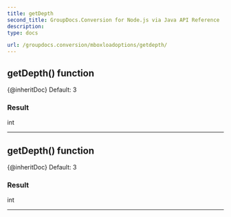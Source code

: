 ```yaml
---
title: getDepth
second_title: GroupDocs.Conversion for Node.js via Java API Reference
description: 
type: docs

url: /groupdocs.conversion/mboxloadoptions/getdepth/
---
```


## getDepth()  function
{@inheritDoc}
 Default: 3

### Result
int


---


## getDepth()  function
{@inheritDoc}
 Default: 3

### Result
int


---


